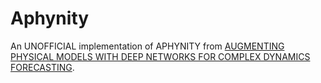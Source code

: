 # Aphynity

An UNOFFICIAL implementation of APHYNITY from [AUGMENTING PHYSICAL MODELS WITH DEEP NETWORKS FOR COMPLEX DYNAMICS FORECASTING](https://arxiv.org/abs/2010.04456). 

